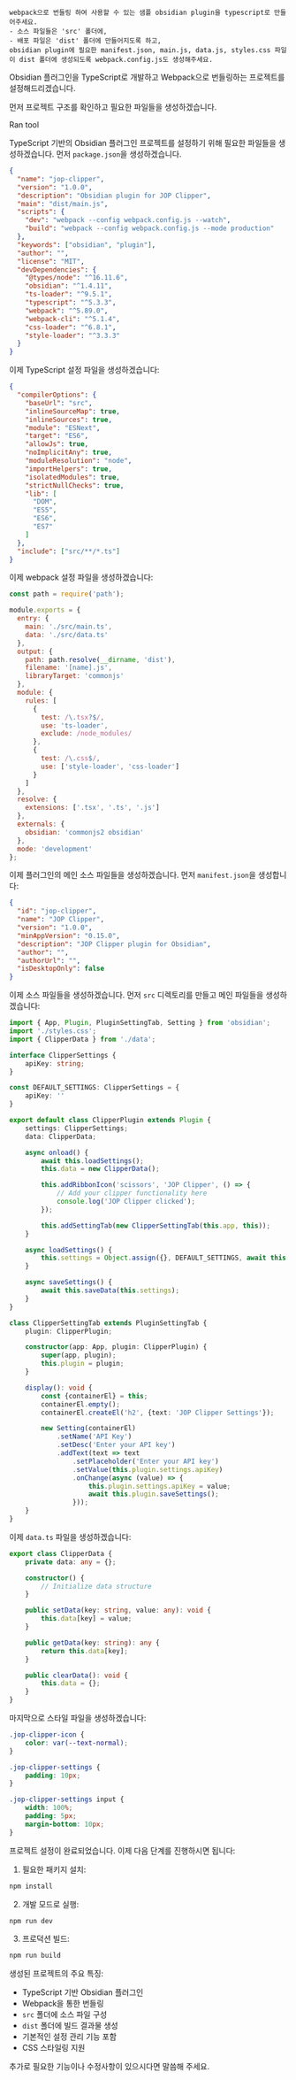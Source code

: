 ```prompt
webpack으로 번들링 하여 사용할 수 있는 샘플 obsidian plugin을 typescript로 만들어주세요. 
- 소스 파일들은 'src' 폴더에,
- 배포 파일은 'dist' 폴더에 만들어지도록 하고,
obsidian plugin에 필요한 manifest.json, main.js, data.js, styles.css 파일이 dist 폴더에 생성되도록 webpack.config.js도 생성해주세요.
```

Obsidian 플러그인을 TypeScript로 개발하고 Webpack으로 번들링하는 프로젝트를 설정해드리겠습니다.

먼저 프로젝트 구조를 확인하고 필요한 파일들을 생성하겠습니다.

Ran tool


TypeScript 기반의 Obsidian 플러그인 프로젝트를 설정하기 위해 필요한 파일들을 생성하겠습니다. 먼저 `package.json`을 생성하겠습니다.

```json:/C:/JnJ-soft/Projects/@obsidian-plugin/jop-clipper/package.json
{
  "name": "jop-clipper",
  "version": "1.0.0",
  "description": "Obsidian plugin for JOP Clipper",
  "main": "dist/main.js",
  "scripts": {
    "dev": "webpack --config webpack.config.js --watch",
    "build": "webpack --config webpack.config.js --mode production"
  },
  "keywords": ["obsidian", "plugin"],
  "author": "",
  "license": "MIT",
  "devDependencies": {
    "@types/node": "^16.11.6",
    "obsidian": "^1.4.11",
    "ts-loader": "^9.5.1",
    "typescript": "^5.3.3",
    "webpack": "^5.89.0",
    "webpack-cli": "^5.1.4",
    "css-loader": "^6.8.1",
    "style-loader": "^3.3.3"
  }
}
```


이제 TypeScript 설정 파일을 생성하겠습니다:

```json with comments:/C:/JnJ-soft/Projects/@obsidian-plugin/jop-clipper/tsconfig.json
{
  "compilerOptions": {
    "baseUrl": "src",
    "inlineSourceMap": true,
    "inlineSources": true,
    "module": "ESNext",
    "target": "ES6",
    "allowJs": true,
    "noImplicitAny": true,
    "moduleResolution": "node",
    "importHelpers": true,
    "isolatedModules": true,
    "strictNullChecks": true,
    "lib": [
      "DOM",
      "ES5",
      "ES6",
      "ES7"
    ]
  },
  "include": ["src/**/*.ts"]
}
```






이제 webpack 설정 파일을 생성하겠습니다:

```javascript:/C:/JnJ-soft/Projects/@obsidian-plugin/jop-clipper/webpack.config.js
const path = require('path');

module.exports = {
  entry: {
    main: './src/main.ts',
    data: './src/data.ts'
  },
  output: {
    path: path.resolve(__dirname, 'dist'),
    filename: '[name].js',
    libraryTarget: 'commonjs'
  },
  module: {
    rules: [
      {
        test: /\.tsx?$/,
        use: 'ts-loader',
        exclude: /node_modules/
      },
      {
        test: /\.css$/,
        use: ['style-loader', 'css-loader']
      }
    ]
  },
  resolve: {
    extensions: ['.tsx', '.ts', '.js']
  },
  externals: {
    obsidian: 'commonjs2 obsidian'
  },
  mode: 'development'
};
```






이제 플러그인의 메인 소스 파일들을 생성하겠습니다. 먼저 `manifest.json`을 생성합니다:

```json:/C:/JnJ-soft/Projects/@obsidian-plugin/jop-clipper/manifest.json
{
  "id": "jop-clipper",
  "name": "JOP Clipper",
  "version": "1.0.0",
  "minAppVersion": "0.15.0",
  "description": "JOP Clipper plugin for Obsidian",
  "author": "",
  "authorUrl": "",
  "isDesktopOnly": false
}
```










이제 소스 파일들을 생성하겠습니다. 먼저 `src` 디렉토리를 만들고 메인 파일들을 생성하겠습니다:

```typescript:/C:/JnJ-soft/Projects/@obsidian-plugin/jop-clipper/src/main.ts
import { App, Plugin, PluginSettingTab, Setting } from 'obsidian';
import './styles.css';
import { ClipperData } from './data';

interface ClipperSettings {
    apiKey: string;
}

const DEFAULT_SETTINGS: ClipperSettings = {
    apiKey: ''
}

export default class ClipperPlugin extends Plugin {
    settings: ClipperSettings;
    data: ClipperData;

    async onload() {
        await this.loadSettings();
        this.data = new ClipperData();

        this.addRibbonIcon('scissors', 'JOP Clipper', () => {
            // Add your clipper functionality here
            console.log('JOP Clipper clicked');
        });

        this.addSettingTab(new ClipperSettingTab(this.app, this));
    }

    async loadSettings() {
        this.settings = Object.assign({}, DEFAULT_SETTINGS, await this.loadData());
    }

    async saveSettings() {
        await this.saveData(this.settings);
    }
}

class ClipperSettingTab extends PluginSettingTab {
    plugin: ClipperPlugin;

    constructor(app: App, plugin: ClipperPlugin) {
        super(app, plugin);
        this.plugin = plugin;
    }

    display(): void {
        const {containerEl} = this;
        containerEl.empty();
        containerEl.createEl('h2', {text: 'JOP Clipper Settings'});

        new Setting(containerEl)
            .setName('API Key')
            .setDesc('Enter your API key')
            .addText(text => text
                .setPlaceholder('Enter your API key')
                .setValue(this.plugin.settings.apiKey)
                .onChange(async (value) => {
                    this.plugin.settings.apiKey = value;
                    await this.plugin.saveSettings();
                }));
    }
}
```










이제 `data.ts` 파일을 생성하겠습니다:

```typescript:/C:/JnJ-soft/Projects/@obsidian-plugin/jop-clipper/src/data.ts
export class ClipperData {
    private data: any = {};

    constructor() {
        // Initialize data structure
    }

    public setData(key: string, value: any): void {
        this.data[key] = value;
    }

    public getData(key: string): any {
        return this.data[key];
    }

    public clearData(): void {
        this.data = {};
    }
}
```














마지막으로 스타일 파일을 생성하겠습니다:

```css:/C:/JnJ-soft/Projects/@obsidian-plugin/jop-clipper/src/styles.css
.jop-clipper-icon {
    color: var(--text-normal);
}

.jop-clipper-settings {
    padding: 10px;
}

.jop-clipper-settings input {
    width: 100%;
    padding: 5px;
    margin-bottom: 10px;
}
```


프로젝트 설정이 완료되었습니다. 이제 다음 단계를 진행하시면 됩니다:

1. 필요한 패키지 설치:
```bash
npm install
```

2. 개발 모드로 실행:
```bash
npm run dev
```

3. 프로덕션 빌드:
```bash
npm run build
```

생성된 프로젝트의 주요 특징:
- TypeScript 기반 Obsidian 플러그인
- Webpack을 통한 번들링
- `src` 폴더에 소스 파일 구성
- `dist` 폴더에 빌드 결과물 생성
- 기본적인 설정 관리 기능 포함
- CSS 스타일링 지원

추가로 필요한 기능이나 수정사항이 있으시다면 말씀해 주세요.
